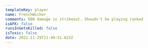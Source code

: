 ```yaml
---
templateKey: player
name: FrenchWicher_
comments: 900 damage in strikeout. Shoudn't be playing ranked
isAFK: false
runsInGetsKilled: false
isToxic: false
date: 2022-11-29T21:49:51.622Z
---
```

